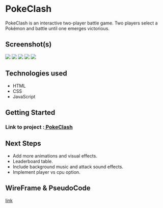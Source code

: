 <h1>PokeClash</h1>
<p>PokeClash is an interactive two-player battle game. Two players select a Pokémon and battle until one emerges victorious.</p>

<h2>Screenshot(s)</h2>
<img src ="asset/game-screenshot-1.PNG">
<img src ="asset/game-screenshot-2.PNG">
<img src ="asset/game-screenshot-3.PNG">
<img src ="asset/game-screenshot-4.PNG">
<img src ="asset/game-screenshot-5.PNG">
<h2>Technologies used</h2>
<ul>
    <li>HTML</li>
    <li>CSS</li>
    <li>JavaScript</li>
  </ul>

<h2>Getting Started</h2>
<h3>Link to project :<a href="https://jefreyzavala1.github.io/unit-1-project/"> PokeClash</a></h3>

<h2>Next Steps</h2>
<ul>
    <li>Add more animations and visual effects.</li>
    <li>Leaderboard table.</li>
    <li>Include background music and attack sound effects.</li>
    <li>Implement player vs cpu option.</li>
</ul>

<h2>WireFrame & PseudoCode</h2>
<a href="https://codesandbox.io/s/wireframe-l7mhdw?file=/index.html">link</a>